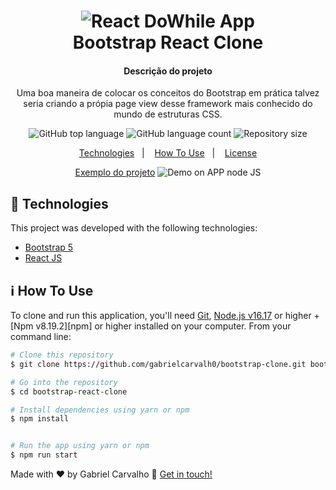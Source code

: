 <h1 align="center">
    <img alt="React DoWhile App" src="https://upload.wikimedia.org/wikipedia/commons/thumb/b/b2/Bootstrap_logo.svg/512px-Bootstrap_logo.svg.png" />
    <br>
    Bootstrap React Clone 
</h1>

<h4 align="center">
 Descrição do projeto
</h4>
<p  align="center">
  Uma boa maneira de colocar os conceitos do Bootstrap em prática talvez seria criando a própia page view desse framework mais conhecido do mundo de estruturas CSS.

</p>

<p align="center">
  <img alt="GitHub top language" src="https://img.shields.io/github/languages/top/lukemorales/rocketshoes-react-native.svg">

  <img alt="GitHub language count" src="https://img.shields.io/github/languages/count/lukemorales/rocketshoes-react-native.svg">


  <img alt="Repository size" src="https://img.shields.io/github/repo-size/gabrielcarvalh0/nlwheatapp?logo=Repository%20size">


</p>

<p align="center">
  <a href="#rocket-technologies">Technologies</a>&nbsp;&nbsp;&nbsp;|&nbsp;&nbsp;&nbsp;
  <a href="#information_source-how-to-use">How To Use</a>&nbsp;&nbsp;&nbsp;|&nbsp;&nbsp;&nbsp;
  <a href="#memo-license">License</a>
</p>

<p align="center">
<a target="_blank" href="https://web-heat.vercel.app/">Exemplo do projeto</a>

  <img alt="Demo on APP node JS" src="https://res.cloudinary.com/dydwaeqqy/image/upload/v1670787499/page-bootstrap_x5krac.png">
</p>

## :rocket: Technologies

This project was developed with the following technologies:

- [Bootstrap 5](https://getbootstrap.com/)
- [React JS](https://reactjs.org/)


## :information_source: How To Use

To clone and run this application, you'll need [Git](https://git-scm.com), [Node.js v16.17][nodejs] or higher + [Npm v8.19.2][npm] or higher installed on your computer. From your command line:

```bash
# Clone this repository
$ git clone https://github.com/gabrielcarvalh0/bootstrap-clone.git bootstrap-react-clone

# Go into the repository
$ cd bootstrap-react-clone

# Install dependencies using yarn or npm 
$ npm install


# Run the app using yarn or npm
$ npm run start


```


Made with ♥ by Gabriel Carvalho :wave: [Get in touch!](https://www.linkedin.com/in/gabriel-carvalho-3867001a5/)

[nodejs]: https://nodejs.org/
[yarn]: https://yarnpkg.com/
[vc]: https://code.visualstudio.com/
[vceditconfig]: https://marketplace.visualstudio.com/items?itemName=EditorConfig.EditorConfig
[vceslint]: https://marketplace.visualstudio.com/items?itemName=dbaeumer.vscode-eslint